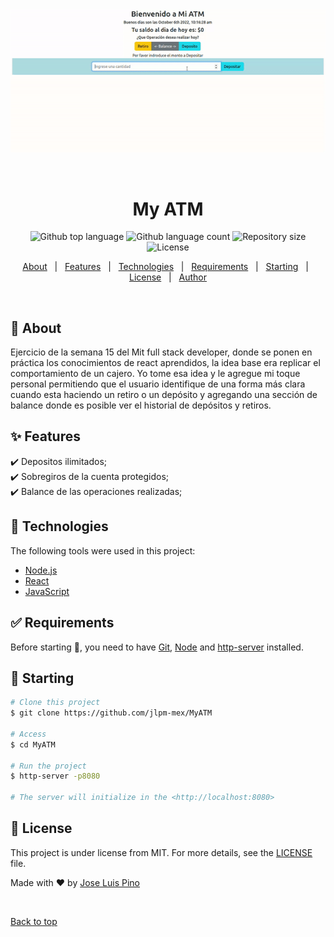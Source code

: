 <div align="center" id="top"> 
  <img src="./.github/app.gif" alt="My ATM" />

  &#xa0;

  <!-- <a href="https://mitmern2022.netlify.app">Demo</a> -->
</div>

<h1 align="center">My ATM</h1>

<p align="center">
  <img alt="Github top language" src="https://img.shields.io/github/languages/top/jlpm-mex/MyATM?color=56BEB8">

  <img alt="Github language count" src="https://img.shields.io/github/languages/count/jlpm-mex/MyATM?color=56BEB8">

  <img alt="Repository size" src="https://img.shields.io/github/repo-size/jlpm-mex/MyATM?color=56BEB8">

  <img alt="License" src="https://img.shields.io/github/license/jlpm-mex/MyATM?color=56BEB8">

  <!-- <img alt="Github issues" src="https://img.shields.io/github/issues/{{YOUR_GITHUB_USERNAME}}/mit-mern-2022?color=56BEB8" /> -->

  <!-- <img alt="Github forks" src="https://img.shields.io/github/forks/{{YOUR_GITHUB_USERNAME}}/mit-mern-2022?color=56BEB8" /> -->

  <!-- <img alt="Github stars" src="https://img.shields.io/github/stars/{{YOUR_GITHUB_USERNAME}}/mit-mern-2022?color=56BEB8" /> -->
</p>

<!-- Status -->

<!-- <h4 align="center"> 
	🚧  MIT MERN 2022 🚀 Under construction...  🚧
</h4> 

<hr> -->

<p align="center">
  <a href="#dart-about">About</a> &#xa0; | &#xa0; 
  <a href="#sparkles-features">Features</a> &#xa0; | &#xa0;
  <a href="#rocket-technologies">Technologies</a> &#xa0; | &#xa0;
  <a href="#white_check_mark-requirements">Requirements</a> &#xa0; | &#xa0;
  <a href="#checkered_flag-starting">Starting</a> &#xa0; | &#xa0;
  <a href="#memo-license">License</a> &#xa0; | &#xa0;
  <a href="https://github.com/jlpm-mex" target="_blank">Author</a>
</p>

<br>

## :dart: About ##

Ejercicio de la semana 15 del Mit full stack developer, donde se ponen en práctica los conocimientos de react aprendidos, la idea base era replicar el comportamiento de un cajero. Yo tome esa idea y le agregue mi toque personal permitiendo que el usuario identifique de una forma más clara cuando esta haciendo un retiro o un depósito y agregando una sección de balance donde es posible ver el historial de depósitos y retiros.

## :sparkles: Features ##

:heavy_check_mark: Depositos ilimitados;\
:heavy_check_mark: Sobregiros de la cuenta protegidos;\
:heavy_check_mark: Balance de las operaciones realizadas;

## :rocket: Technologies ##

The following tools were used in this project:

- [Node.js](https://nodejs.org/en/)
- [React](https://pt-br.reactjs.org/)
- [JavaScript](https://developer.mozilla.org/en-US/docs/Web/JavaScript)

## :white_check_mark: Requirements ##

Before starting :checkered_flag:, you need to have [Git](https://git-scm.com), [Node](https://nodejs.org/en/) and [http-server](https://www.npmjs.com/package/http-server) installed.

## :checkered_flag: Starting ##

```bash
# Clone this project
$ git clone https://github.com/jlpm-mex/MyATM

# Access
$ cd MyATM

# Run the project
$ http-server -p8080

# The server will initialize in the <http://localhost:8080>
```

## :memo: License ##

This project is under license from MIT. For more details, see the [LICENSE](LICENSE.md) file.


Made with :heart: by <a href="https://github.com/jlpm-mex" target="_blank">Jose Luis Pino</a>

&#xa0;

<a href="#top">Back to top</a>
